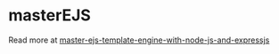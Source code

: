 # masterEJS
Read more at <a href="https://medium.com/@pkoulianos/master-ejs-template-engine-with-node-js-and-expressjs">master-ejs-template-engine-with-node-js-and-expressjs</a>

